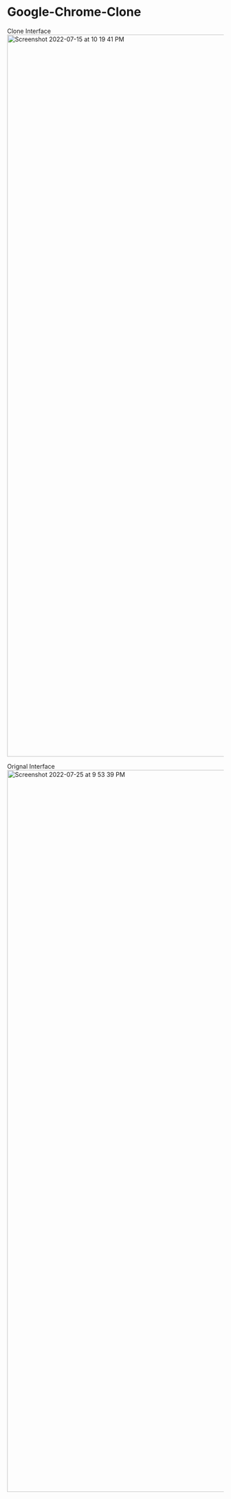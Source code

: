 # Google-Chrome-Clone


Clone Interface
<img width="1680" alt="Screenshot 2022-07-15 at 10 19 41 PM" src="https://user-images.githubusercontent.com/78562069/180823135-689de2de-68ff-446b-bece-6b1ab5955f7f.png">

Orignal Interface
<img width="1680" alt="Screenshot 2022-07-25 at 9 53 39 PM" src="https://user-images.githubusercontent.com/78562069/180827394-0804ad94-a6f2-4cec-b24b-01b648f5adff.png">
